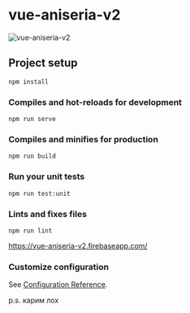 # vue-aniseria-v2
![vue-aniseria-v2](https://nyaa.shikimori.one/system/users/x160/840865.png?1612543037)

## Project setup
```
npm install
```

### Compiles and hot-reloads for development
```
npm run serve
```

### Compiles and minifies for production
```
npm run build
```

### Run your unit tests
```
npm run test:unit
```

### Lints and fixes files
```
npm run lint
```

https://vue-aniseria-v2.firebaseapp.com/

### Customize configuration
See [Configuration Reference](https://cli.vuejs.org/config/).



p.s. карим лох

